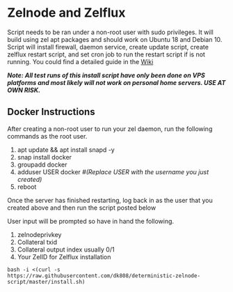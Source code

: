 # Zelnode and Zelflux
Script needs to be ran under a non-root user with sudo privileges. It will build using zel apt packages and should work on Ubuntu 18 and Debian 10. Script will install firewall, daemon service, create update script, create zelflux restart script, and set cron job to run the restart script if is not running. You could find a detailed guide in the [Wiki](https://github.com/dk808/deterministic-zelnode-script/wiki)

**_Note: All test runs of this install script have only been done on VPS platforms and most likely will not work on personal home servers. USE AT OWN RISK._** 

## Docker Instructions
After creating a non-root user to run your zel daemon, run the following commands as the root user.

1.  apt update && apt install snapd -y
2.  snap install docker
3.  groupadd docker
4.  adduser USER docker        *#(Replace USER with the username you just created)*
5.  reboot

Once the server has finished restarting, log back in as the user that you created above and then run the script posted below

User input will be prompted so have in hand the following.
1.  zelnodeprivkey
2.  Collateral txid
3.  Collateral output index usually 0/1
4.  Your ZelID for Zelflux installation

```
bash -i <(curl -s https://raw.githubusercontent.com/dk808/deterministic-zelnode-script/master/install.sh)
```
